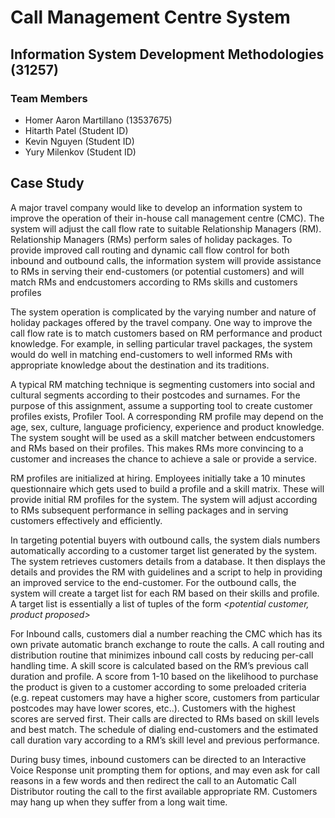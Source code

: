 # Call Management Centre System

## Information System Development Methodologies (31257)
### Team Members
* Homer Aaron Martillano (13537675)
* Hitarth Patel (Student ID)
* Kevin Nguyen (Student ID)
* Yury Milenkov (Student ID)

## Case Study
A major travel company would like to develop an information system to improve the operation of their in-house call management centre (CMC). The system will adjust the call flow rate to suitable Relationship Managers (RM). Relationship Managers (RMs) perform sales of holiday packages. To provide improved call routing and dynamic call flow control for both inbound and outbound calls, the information system will provide assistance to RMs in serving their end-customers (or potential customers) and will match RMs and endcustomers according to RMs skills and customers profiles

The system operation is complicated by the varying number and nature of holiday packages offered by the travel company. One way to improve the call flow rate is to match customers based on RM performance and product knowledge. For example, in selling particular travel packages, the system would do well in matching end-customers to well informed RMs with appropriate knowledge about the destination and its traditions.

A typical RM matching technique is segmenting customers into social and cultural segments according to their postcodes and surnames. For the purpose of this assignment, assume a supporting tool to create customer profiles exists, Profiler Tool. A corresponding RM profile may depend on the age, sex, culture, language proficiency, experience and product knowledge. The system sought will be used as a skill matcher between endcustomers and RMs based on their profiles. This makes RMs more convincing to a customer and increases the chance to achieve a sale or provide a service.

RM profiles are initialized at hiring. Employees initially take a 10 minutes questionnaire which gets used to build a profile and a skill matrix. These will provide initial RM profiles for the system. The system will adjust according to RMs subsequent performance in selling packages and in serving customers effectively and efficiently.

In targeting potential buyers with outbound calls, the system dials numbers automatically according to a customer target list generated by the system. The system retrieves customers details from a database. It then displays the details and provides the RM with guidelines and a script to help in providing an improved service to the end-customer. For the outbound calls, the system will create a target list for each RM based on their skills and profile. A target list is essentially a list of tuples of the form *<potential customer, product proposed>*

For Inbound calls, customers dial a number reaching the CMC which has its own private automatic branch exchange to route the calls. A call routing and distribution routine that minimizes inbound call costs by reducing per-call handling time. A skill score is calculated based on the RM’s previous call duration and profile. A score from 1-10 based on the likelihood to purchase the product is given to a customer according to some preloaded criteria (e.g. repeat customers may have a higher score, customers from particular postcodes may have lower scores, etc..). Customers with the highest scores are served first. Their calls are directed to RMs based on skill levels and best match. The schedule of dialing end-customers and the estimated call duration vary according to a RM’s skill level and previous performance.

During busy times, inbound customers can be directed to an Interactive Voice Response unit prompting them for options, and may even ask for call reasons in a few words and then redirect the call to an Automatic Call Distributor routing the call to the first available appropriate RM. Customers may hang up when they suffer from a long wait time.

